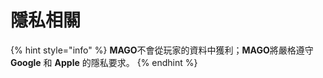 # 隱私相關

{% hint style="info" %}
**MAGO**不會從玩家的資料中獲利；**MAGO**將嚴格遵守 **Google** 和 **Apple** 的隱私要求。
{% endhint %}
